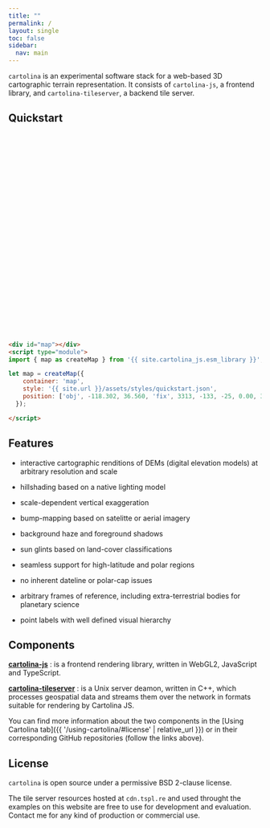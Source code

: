 ```yaml
---
title: ""
permalink: /
layout: single
toc: false
sidebar:
  nav: main
---
```


<!-- ![Water speculars](/assets/images/water-speculars-narrow.jpg) -->

`cartolina` is an experimental software stack for a web-based 3D cartographic
terrain representation.  It consists of `cartolina-js`, a frontend
library, and `cartolina-tileserver`, a backend tile server.

## Quickstart

<div id="map" style="height:400px"></div>
<script type="module">
import { map as createMap } from '{{ site.cartolina_js.esm_library }}';

let map = createMap({
    container: 'map',
    style: '/assets/styles/quickstart.json?',
    position: ['obj', -118.302, 36.560, 'fix', 3313, -133, -25, 0.00, 33347,
    45], 
    options: {
	controlFullscreen: true
    }
  });
  
</script>

<p/>

```html
<div id="map"></div>
<script type="module">
import { map as createMap } from '{{ site.cartolina_js.esm_library }}';

let map = createMap({
    container: 'map',
    style: '{{ site.url }}/assets/styles/quickstart.json',
    position: ['obj', -118.302, 36.560, 'fix', 3313, -133, -25, 0.00, 33347, 45]
  });

</script>
```

## Features

- interactive cartographic renditions of DEMs (digital elevation models) at arbitrary resolution and scale

- hillshading based on a native lighting model

- scale-dependent vertical exaggeration 

- bump-mapping based on satelitte or aerial imagery

- background haze and foreground shadows

- sun glints based on land-cover classifications

- seamless support for high-latitude and polar regions

- no inherent dateline or polar-cap issues

- arbitrary frames of reference, including extra-terrestrial bodies for planetary science

- point labels with well defined visual hierarchy 



## Components

<a href="https://github.com/cartolinadev/cartolina-js" target="_blank" rel="noopener">**cartolina-js**</a>
: is a frontend rendering library, written in WebGL2, JavaScript and TypeScript.

<a href="https://github.com/cartolinadev/cartolina-tileserver" target="_blank" rel="noopener">**cartolina-tileserver**</a> 
: is a Unix server deamon, written in C++, which processes geospatial data and streams them
over the network in formats suitable for rendering by Cartolina JS. 

You can find more information about the two components in the [Using
Cartolina tab]({{ '/using-cartolina/#license' | relative_url }}) or in their
corresponding GitHub repositories (follow the links above).

## License

`cartolina` is open source under a permissive BSD 2-clause license.

The tile server resources hosted at `cdn.tspl.re` and used throught the examples 
on this  website are free to use for development and evaluation. Contact me for any kind 
of production or commercial use. 

